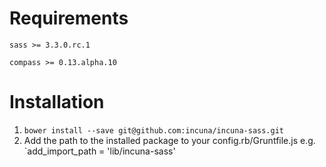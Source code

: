 # Requirements
`sass >= 3.3.0.rc.1`

`compass >= 0.13.alpha.10`

# Installation
1. `bower install --save git@github.com:incuna/incuna-sass.git`
2. Add the path to the installed package to your config.rb/Gruntfile.js e.g. `add_import_path = 'lib/incuna-sass'
